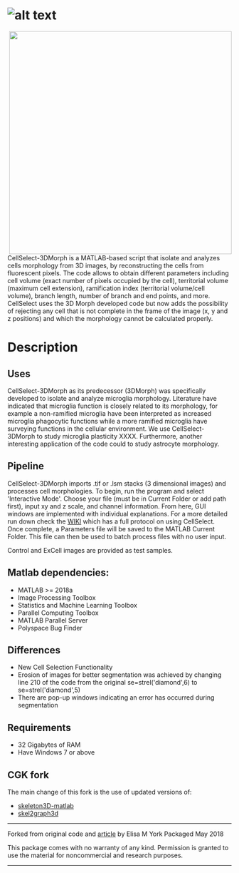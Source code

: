 
# ![alt text](https://github.com/CGK-Laboratory/CellSelect_3DMorph/assets/133057205/d60b2df0-8cf7-4f96-a414-1ec078b68b2f "Logo Title Text 1")

<img align="right" src="https://github.com/CGK-Laboratory/CellSelect_3DMorph/assets/133057205/84d05c81-4c03-4797-9398-2243a37b15f6" width="500">
CellSelect-3DMorph is a MATLAB-based script that isolate and analyzes cells morphology from 3D images, by reconstructing the cells from fluorescent pixels. The code allows to obtain different parameters including cell volume (exact number of pixels occupied by the cell), territorial volume (maximum cell extension), ramification index (territorial volume/cell volume), branch length, number of branch and end points, and more. CellSelect uses the 3D Morph developed code but now adds the possibility of rejecting any cell that is not complete in the frame of the image (x, y and z positions) and which the morphology cannot be calculated properly.



Description
===========
## Uses
CellSelect-3DMorph as its predecessor (3DMorph) was specifically developed to isolate and analyze microglia morphology. Literature have indicated that microglia function is closely related to its morphology, for example a non-ramified microglia have been interpreted as increased microglia phagocytic functions while a more ramified microglia have surveying functions in the cellular environment. We use CellSelect-3DMorph to study microglia plasticity XXXX. Furthermore, another interesting application of the code could to study astrocyte morphology. 

## Pipeline
CellSelect-3DMorph imports .tif or .lsm stacks (3 dimensional images) and processes cell morphologies. 
To begin, run the program and select 'Interactive Mode'. Choose your file (must be in Current Folder or add path first), input xy and z scale, and channel information. 
From here, GUI windows are implemented with individual explanations. For a more detailed run down check the [WIKI]() which has a full protocol on using CellSelect. 
Once complete, a Parameters file will be saved to the MATLAB Current Folder. This file can then be used to batch process files with no user input. 

Control and ExCell images are provided as test samples. 

## Matlab dependencies:
- MATLAB >= 2018a
- Image Processing Toolbox
- Statistics and Machine Learning Toolbox
- Parallel Computing Toolbox
- MATLAB Parallel Server
- Polyspace Bug Finder
## Differences
- New Cell Selection Functionality
-  Erosion of images for better segmentation was achieved by changing line 210 of the code from the original  se=strel('diamond',6) to  se=strel('diamond',5)
-  There are pop-up windows indicating an error has occurred during segmentation
  
  ## Requirements 
- 32 Gigabytes of RAM
- Have Windows 7 or above
  

CGK fork
--------
The main change of this fork is the use of updated versions of:
- [skeleton3D-matlab](https://github.com/phi-max/skeleton3d-matlab)
- [skel2graph3d](https://github.com/phi-max/skel2graph3d-matlab)

------------------------------------------------------------

Forked from original code and [article](https://pubmed.ncbi.nlm.nih.gov/30627639/) by Elisa M York
Packaged May 2018

This package comes with no warranty of any kind. Permission is
granted to use the material for noncommercial and research purposes.

------------------------------------------------------------
